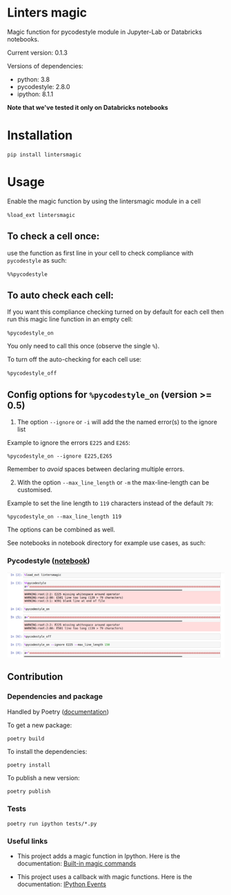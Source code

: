 # Linters magic
Magic function for pycodestyle module in Jupyter-Lab or Databricks notebooks.

Current version: 0.1.3

Versions of dependencies:
- python: 3.8
- pycodestyle: 2.8.0
- ipython: 8.1.1

**Note that we've tested it only on Databricks notebooks**

# Installation

```
pip install lintersmagic
```

# Usage
Enable the magic function by using the lintersmagic module in a cell

`%load_ext lintersmagic`

## To check a cell once:
use the function as first line in your cell to check compliance with `pycodestyle` as such:

`%%pycodestyle`

## To auto check each cell:
If you want this compliance checking turned on by default for each cell then run this magic line function in an empty cell:

`%pycodestyle_on`

You only need to call this once (observe the single `%`).

To turn off the auto-checking for each cell use:

`%pycodestyle_off`

## Config options for `%pycodestyle_on` (version >= 0.5)

1. The option `--ignore` or `-i` will add the the named error(s) to the ignore list

Example to ignore the errors `E225` and `E265`:
```
%pycodestyle_on --ignore E225,E265
``` 
Remember to _avoid_ spaces between declaring multiple errors.

2. With the option `--max_line_length` or `-m` the max-line-length can be customised.

Example to set the line length to `119` characters instead of the default `79`:

```
%pycodestyle_on --max_line_length 119
```

The options can be combined as well. 


See notebooks in notebook directory for example use cases, as such:
### Pycodestyle ([notebook](https://github.com/BedrockStreaming/lintersmagic/blob/main/notebook/examples.ipynb))
![Notebook examples](img/pycodestyle.png)

## Contribution

### Dependencies and package

Handled by Poetry ([documentation](https://python-poetry.org/))

To get a new package:

```
poetry build
```

To install the dependencies:

```
poetry install
```

To publish a new version:

```
poetry publish
```

### Tests

```
poetry run ipython tests/*.py
```

### Useful links

- This project adds a magic function in Ipython. Here is the documentation:
  [Built-in magic commands](https://ipython.readthedocs.io/en/stable/interactive/magics.html)

- This project uses a callback with magic functions. Here is the documentation:
  [IPython Events](https://ipython.readthedocs.io/en/stable/config/callbacks.html)
